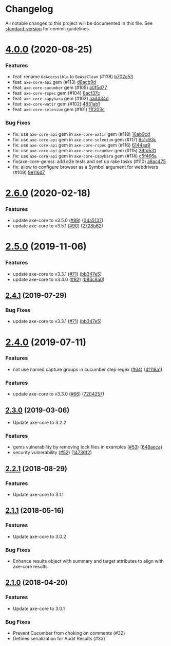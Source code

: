 # Changelog

All notable changes to this project will be documented in this file. See [standard-version](https://github.com/conventional-changelog/standard-version) for commit guidelines.

# [4.0.0](https://github.com/dequelabs/axe-core-gems/compare/v2.6.0...v4.0.0) (2020-08-25)


### Features

- feat: rename `BeAccessible` to `BeAxeClean` (#138) [b702a53](https://github.com/dequelabs/axe-core-gems/commit/b702a53ba770c73f8a3e35cf2633697e46f0e4be) 
- feat: `axe-core-api` gem (#113) [d8acb9d](https://github.com/dequelabs/axe-core-gems/commit/d8acb9d662e6a6748c67019cb0b5708543eff34c) 
- feat: `axe-core-cucumber` gem (#105) [a0f5d77](https://github.com/dequelabs/axe-core-gems/commit/a0f5d7794c990af13e96e882b1cd5ea593e2a002) 
- feat: `axe-core-rspec` gem (#104) [6acf37c](https://github.com/dequelabs/axe-core-gems/commit/6acf37c185fb739c03a407b737dd6fc8a2fc4b69) 
- feat: `axe-core-capybara` gem (#103) [aad434d](https://github.com/dequelabs/axe-core-gems/commit/aad434d691878c6a5696fb02606ffbb98b51ea26) 
- feat: `axe-core-watir` gem (#102) [4831ab1](https://github.com/dequelabs/axe-core-gems/commit/4831ab1ff773938e8433c5aecd0842c710a515be) 
- feat: `axe-core-selenium` gem (#101) [f1f203c](https://github.com/dequelabs/axe-core-gems/commit/f1f203cde4790f6290d71f1309c247139f954f73) 


### Bug Fixes

- fix: use `axe-core-api` gem in `axe-core-watir` gem (#118) [16ab9cd](https://github.com/dequelabs/axe-core-gems/commit/16ab9cdc1b28db226f441c8b609523f68ad0bc37) 
- fix: use `axe-core-api` gem in `axe-core-selenium` gem (#117) [9c1c93c](https://github.com/dequelabs/axe-core-gems/commit/9c1c93cbf31b984b976da5219b66019018e3f62c) 
- fix: use `axe-core-api` gem in `axe-core-rspec` gem (#116) [6144aa9](https://github.com/dequelabs/axe-core-gems/commit/6144aa963a4808165f4606a95d6b60c4f9068456) 
- fix: use `axe-core-api` gem in `axe-core-cucumber` gem (#115) [39fd531](https://github.com/dequelabs/axe-core-gems/commit/39fd5319f914cc01b2924bd38ceca886411b5366) 
- fix: use `axe-core-api` gem in `axe-core-capybara` gem (#114) [c5f466a](https://github.com/dequelabs/axe-core-gems/commit/c5f466a5ce700303ff8f21043195fa833d20e853) 
- fix(axe-core-gems): add e2e tests and set up rake tasks (#110) [a8ac475](https://github.com/dequelabs/axe-core-gems/commit/a8ac475959a87b91f49de6e916834dcd456c84ee) 
- fix: allow to configure browser as a Symbol argument for webdrivers (#109) [9e116d7](https://github.com/dequelabs/axe-core-gems/commit/9e116d7b38fef5a77efbc503be8bc69c8ac0d9ff) 



# [2.6.0](https://github.com/dequelabs/axe-core-gems/compare/v2.5.0...v2.6.0) (2020-02-18)


### Features

* update axe-core to v3.5.0 ([#88](https://github.com/dequelabs/axe-core-gems/issues/88)) ([04a5137](https://github.com/dequelabs/axe-core-gems/commit/04a5137))
* update axe-core to v3.5.1 ([#90](https://github.com/dequelabs/axe-core-gems/issues/90)) ([2728b62](https://github.com/dequelabs/axe-core-gems/commit/2728b62))



# [2.5.0](https://github.com/dequelabs/axe-core-gems/compare/v2.4.0...v2.5.0) (2019-11-06)


### Features

* update axe-core to v3.3.1 ([#71](https://github.com/dequelabs/axe-core-gems/issues/71)) ([bb347e5](https://github.com/dequelabs/axe-core-gems/commit/bb347e5))
* update axe-core to v3.4.0 ([#82](https://github.com/dequelabs/axe-core-gems/issues/82)) ([b83c8a0](https://github.com/dequelabs/axe-core-gems/commit/b83c8a0))


## [2.4.1](https://github.com/dequelabs/axe-core-gems/compare/v2.4.0...v2.4.1) (2019-07-29)


### Bug Fixes

* update axe-core to v3.3.1 ([#71](https://github.com/dequelabs/axe-core-gems/issues/71)) ([bb347e5](https://github.com/dequelabs/axe-core-gems/commit/bb347e5))



# [2.4.0](https://github.com/dequelabs/axe-core-gems/compare/v2.3.0...v2.4.0) (2019-07-11)

### Features

* not use named capture groups in cucumber step regex ([#64](https://github.com/dequelabs/axe-core-gems/issues/64)) ([4f118a1](https://github.com/dequelabs/axe-core-gems/commit/4f118a1))

### Features

* update axe-core to v3.3.0 ([#66](https://github.com/dequelabs/axe-core-gems/issues/66)) ([7204257](https://github.com/dequelabs/axe-core-gems/commit/7204257))

## [2.3.0](https://github.com/dequelabs/axe-core-gems/compare/v2.2.1...v2.3.0) (2019-03-06)


* Update axe-core to 3.2.2

### Features

* gems vulnerability by removing lock files in examples ([#53](https://github.com/dequelabs/axe-core-gems/issues/53)) ([648aeca](https://github.com/dequelabs/axe-core-gems/commit/648aeca))
* security vulnerability ([#52](https://github.com/dequelabs/axe-core-gems/issues/52)) ([14736f2](https://github.com/dequelabs/axe-core-gems/commit/14736f2))


<a name="2.2.1"></a>
## [2.2.1](https://github.com/dequelabs/axe-core-gems/compare/v2.1.1...v2.2.1) (2018-08-29)

### Features

* Update axe-core to 3.1.1


<a name="2.1.1"></a>
## [2.1.1](https://github.com/dequelabs/axe-core-gems/compare/v2.1.0...v2.1.1) (2018-05-16)

### Features

* Update axe-core to 3.0.2

### Bug Fixes

* Enhance results object with summary and target attributes to align with axe-core results


<a name="2.1.0"></a>
## [2.1.0](https://github.com/dequelabs/axe-core-gems/compare/v2.0.0...v2.0.1) (2018-04-20)

### Features

* Update axe-core to 3.0.1

### Bug Fixes

* Prevent Cucumber from choking on comments (#32)
* Defines serialization for Audit Results (#33)
